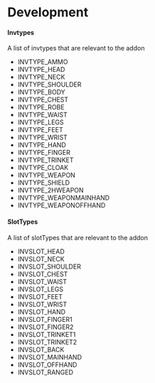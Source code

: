 # Development

#### Invtypes

A list of invtypes that are relevant to the addon

* INVTYPE_AMMO
* INVTYPE_HEAD
* INVTYPE_NECK
* INVTYPE_SHOULDER
* INVTYPE_BODY
* INVTYPE_CHEST
* INVTYPE_ROBE
* INVTYPE_WAIST
* INVTYPE_LEGS
* INVTYPE_FEET
* INVTYPE_WRIST
* INVTYPE_HAND
* INVTYPE_FINGER
* INVTYPE_TRINKET
* INVTYPE_CLOAK
* INVTYPE_WEAPON
* INVTYPE_SHIELD
* INVTYPE_2HWEAPON
* INVTYPE_WEAPONMAINHAND
* INVTYPE_WEAPONOFFHAND

#### SlotTypes

A list of slotTypes that are relevant to the addon

* INVSLOT_HEAD
* INVSLOT_NECK
* INVSLOT_SHOULDER
* INVSLOT_CHEST
* INVSLOT_WAIST
* INVSLOT_LEGS
* INVSLOT_FEET
* INVSLOT_WRIST
* INVSLOT_HAND
* INVSLOT_FINGER1
* INVSLOT_FINGER2
* INVSLOT_TRINKET1
* INVSLOT_TRINKET2
* INVSLOT_BACK
* INVSLOT_MAINHAND
* INVSLOT_OFFHAND
* INVSLOT_RANGED
